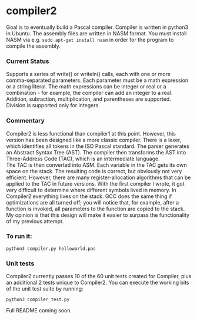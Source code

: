 # compiler2

Goal is to eventually build a Pascal compiler.  Compiler is written in python3 in Ubuntu.  The assembly files are written in NASM format.  You must install NASM via e.g. ```sudo apt-get install nasm``` in order for the program to compile the assembly.

### Current Status

Supports a series of write() or writeln() calls, each with one or more comma-separated parameters.  Each parameter must be a math expression or a string literal.
 The math expressions can be integer or real or a combination - for example, the compiler can add an integer to a real.  Addition, subraction, multiplication, and parentheses are supported.  Division is supported only for integers.
 
### Commentary

Compiler2 is less functional than compiler1 at this point.  However, this version has been designed like a more classic compiler.  There is a lexer, which identifies all tokens in the ISO Pascal standard.
The parser generates an Abstract Syntax Tree (AST).  The compiler then transforms the AST into Three-Address Code (TAC), which is an intermediate language.  
The TAC is then converted into ASM.  Each variable in the TAC gets its own space on the stack.  The resulting code is correct, but obviously not very efficient.  However,
there are many register-allocation algorithms that can be applied to the TAC in future versions.  With the first compiler I wrote, it got very difficult
to determine where different symbols lived in memory.  In Compiler2 everything lives on the stack.  GCC does the same thing if optimizations are all turned off; you will
notice that, for example, after a function is invoked, all parameters to the function are copied to the stack.  My opinion is that this design
will make it easier to surpass the functionality of my previous attempt. 
 
 
### To run it:

```python3 compiler.py helloworld.pas```

### Unit tests

Compiler2 currently passes 10 of the 60 unit tests created for Compiler, plus an additional 2 tests unique to Compiler2.  You can execute the working
bits of the unit test suite by running:

```python3 compiler_test.py```

Full README coming soon.  
